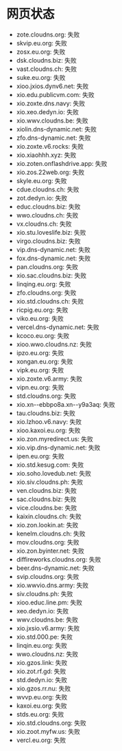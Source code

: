 # 网页状态
- zote.cloudns.org: 失败
- skvip.eu.org: 失败
- zosx.eu.org: 失败
- dsk.cloudns.biz: 失败
- vast.cloudns.ch: 失败
- suke.eu.org: 失败
- xioo.jxios.dynv6.net: 失败
- xio.edu.publicvm.com: 失败
- xio.zoxte.dns.navy: 失败
- xio.xeo.dedyn.io: 失败
- xio.wwv.cloudns.be: 失败
- xiolin.dns-dynamic.net: 失败
- zfo.dns-dynamic.net: 失败
- xio.zoxte.v6.rocks: 失败
- xio.xiaohhh.xyz: 失败
- xio.zoten.onflashdrive.app: 失败
- xio.zos.22web.org: 失败
- skyle.eu.org: 失败
- cdue.cloudns.ch: 失败
- zot.dedyn.io: 失败
- educ.cloudns.biz: 失败
- wwo.cloudns.ch: 失败
- vx.cloudns.ch: 失败
- xio.stu.loveslife.biz: 失败
- virgo.cloudns.biz: 失败
- vip.dns-dynamic.net: 失败
- fox.dns-dynamic.net: 失败
- pan.cloudns.org: 失败
- xio.sac.cloudns.biz: 失败
- linqing.eu.org: 失败
- zfo.cloudns.org: 失败
- xio.std.cloudns.ch: 失败
- ricpig.eu.org: 失败
- viko.eu.org: 失败
- vercel.dns-dynamic.net: 失败
- kcoco.eu.org: 失败
- xioo.wwo.cloudns.nz: 失败
- ipzo.eu.org: 失败
- xongan.eu.org: 失败
- vipk.eu.org: 失败
- xio.zoxte.v6.army: 失败
- vipn.eu.org: 失败
- std.cloudns.org: 失败
- xio.xn--ebbpo8a.xn--y9a3aq: 失败
- tau.cloudns.biz: 失败
- xio.lzhoo.v6.navy: 失败
- xioo.kaxoi.eu.org: 失败
- xio.zon.myredirect.us: 失败
- xio.vip.dns-dynamic.net: 失败
- ipen.eu.org: 失败
- xio.std.kesug.com: 失败
- xio.soho.lovedub.net: 失败
- xio.siv.cloudns.ph: 失败
- ven.cloudns.biz: 失败
- sac.cloudns.biz: 失败
- vice.cloudns.be: 失败
- kaixin.cloudns.ch: 失败
- xio.zon.lookin.at: 失败
- kenelm.cloudns.ch: 失败
- mov.cloudns.org: 失败
- xio.zon.byinter.net: 失败
- diffireworks.cloudns.org: 失败
- beer.dns-dynamic.net: 失败
- svip.cloudns.org: 失败
- xio.wwvio.dns.army: 失败
- siv.cloudns.ph: 失败
- xioo.educ.line.pm: 失败
- xeo.dedyn.io: 失败
- wwv.cloudns.be: 失败
- xio.jxsio.v6.army: 失败
- xio.std.000.pe: 失败
- linqin.eu.org: 失败
- wwo.cloudns.nz: 失败
- xio.gzos.link: 失败
- xio.zot.rf.gd: 失败
- std.dedyn.io: 失败
- xio.gzos.rr.nu: 失败
- wvvp.eu.org: 失败
- kaxoi.eu.org: 失败
- stds.eu.org: 失败
- xio.std.cloudns.org: 失败
- xio.zoot.myfw.us: 失败
- vercl.eu.org: 失败
